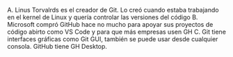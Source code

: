 A. Linus Torvalrds es el creador de Git. Lo creó cuando estaba trabajando en el kernel de Linux y quería controlar las versiones del código
B. Microsoft compró GitHub hace no mucho para apoyar sus proyectos de código abirto como VS Code y para que más empresas usen GH
C. Git tiene interfaces gráficas como Git GUI, también se puede usar desde cualquier consola. GitHub tiene GH Desktop.
